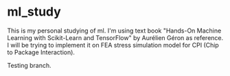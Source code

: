 # ml_study

This is my personal studying of ml.
I'm using text book "Hands-On Machine Learning with Scikit-Learn and TensorFlow" by Aurélien Géron as reference.
I will be trying to implement it on FEA stress simulation model for CPI (Chip to Package Interaction).

Testing branch.
